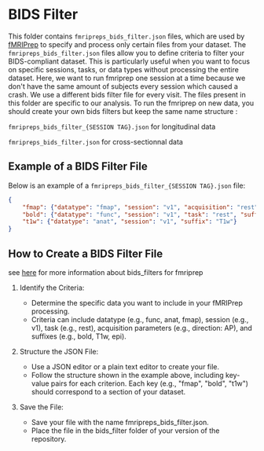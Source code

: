 # BIDS Filter

This folder contains `fmripreps_bids_filter.json` files, which are used by [fMRIPrep](https://fmriprep.org) to specify and process only certain files from your dataset.
The `fmripreps_bids_filter.json` files allow you to define criteria to filter your BIDS-compliant dataset. This is particularly useful when you want to focus on specific sessions, tasks, or data types without processing the entire dataset.
Here, we want to run fmriprep one session at a time because we don't have the same amount of subjects every session which caused a crash. We use a different bids filter file for every visit. 
The files present in this folder are specific to our analysis. To run the fmriprep on new data, you should create your own bids filters but keep the same name structure : 

`fmripreps_bids_filter_{SESSION TAG}.json` for longitudinal data

`fmripreps_bids_filter.json` for cross-sectionnal data


## Example of a BIDS Filter File

Below is an example of a `fmripreps_bids_filter_{SESSION TAG}.json` file:

```json
{
    "fmap": {"datatype": "fmap", "session": "v1", "acquisition": "rest", "direction": "AP", "suffix": "epi"},
    "bold": {"datatype": "func", "session": "v1", "task": "rest", "suffix": "bold"},
    "t1w": {"datatype": "anat", "session": "v1", "suffix": "T1w"}
}

```

## How to Create a BIDS Filter File

see [here](https://fmriprep.org/en/latest/faq.html#how-do-i-select-only-certain-files-to-be-input-to-fmriprep) for more information about bids_filters for fmriprep

1. Identify the Criteria:
    - Determine the specific data you want to include in your fMRIPrep processing.
    - Criteria can include datatype (e.g., func, anat, fmap), session (e.g., v1), task (e.g., rest), acquisition parameters (e.g., direction: AP), and suffixes (e.g., bold, T1w, epi).

2. Structure the JSON File:
    - Use a JSON editor or a plain text editor to create your file.
    - Follow the structure shown in the example above, including key-value pairs for each criterion. Each key (e.g., "fmap", "bold", "t1w") should correspond to a section of your dataset.
      
3. Save the File:
    - Save your file with the name fmripreps_bids_filter.json.
    - Place the file in the bids_filter folder of your version of the repository.
